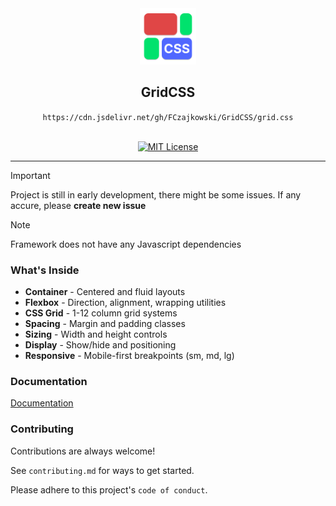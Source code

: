 <div align="center">
  <img src="GridCSS.svg" alt="GridCSS logo" width="90px" height="90px"/>
  <h2>GridCSS</h2>
  <code style="padding:10px;">https://cdn.jsdelivr.net/gh/FCzajkowski/GridCSS/grid.css</code>
  <br>
  <br>
  
 [![MIT License](https://img.shields.io/badge/License-MIT-green.svg)](https://choosealicense.com/licenses/mit/)

  
</div>


-----

> [!IMPORTANT]
> Project is still in early development, there might be some issues. If any accure, please **create new issue**

> [!NOTE]
> Framework does not have any Javascript dependencies
### What's Inside

- **Container** - Centered and fluid layouts
- **Flexbox** - Direction, alignment, wrapping utilities
- **CSS Grid** - 1-12 column grid systems
- **Spacing** - Margin and padding classes
- **Sizing** - Width and height controls
- **Display** - Show/hide and positioning
- **Responsive** - Mobile-first breakpoints (sm, md, lg)


### Documentation
[Documentation](DOCUMENTATION.md)


### Contributing

Contributions are always welcome!

See `contributing.md` for ways to get started.

Please adhere to this project's `code of conduct`.


